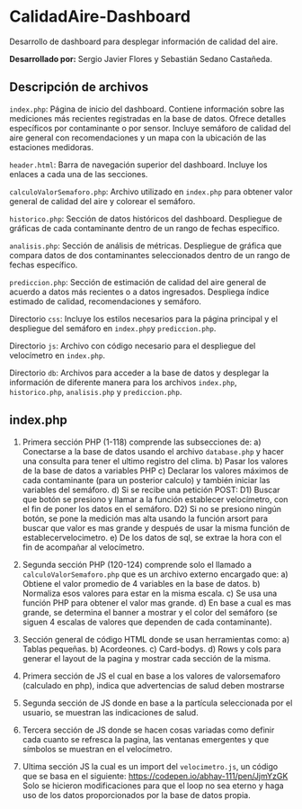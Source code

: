 # CalidadAire-Dashboard
Desarrollo de dashboard para desplegar información de calidad del aire.

**Desarrollado por:** Sergio Javier Flores y Sebastián Sedano Castañeda.
## Descripción de archivos
`index.php`:
	 Página de inicio del dashboard. Contiene información sobre las mediciones más recientes registradas en la base de datos. Ofrece detalles específicos por contaminante o por sensor. 
	 Incluye semáforo de calidad del aire general con recomendaciones y un mapa con la ubicación de las estaciones medidoras.

`header.html`:
	Barra de navegación superior del dashboard. Incluye los enlaces a cada una de las secciones.

`calculoValorSemaforo.php`:
	Archivo utilizado en `index.php` para obtener valor general de calidad del aire y colorear el semáforo.

`historico.php`:
	Sección de datos históricos del dashboard. Despliegue de gráficas de cada contaminante dentro de un rango de fechas específico.

`analisis.php`:
	Sección de análisis de métricas. Despliegue de gráfica que compara datos de dos contaminantes seleccionados dentro de un rango de fechas específico.

`prediccion.php`:
	Sección de estimación de calidad del aire general de acuerdo a datos más recientes o a datos ingresados. Despliega índice estimado de calidad, recomendaciones y semáforo.

Directorio `css`:
	Incluye los estilos necesarios para la página principal y el despliegue del semáforo en `index.php`y `prediccion.php`.

Directorio `js`:
	Archivo con código necesario para el despliegue del velocímetro en `index.php`.

Directorio `db`:
	Archivos para acceder a la base de datos y desplegar la información de diferente manera para los archivos `index.php`, `historico.php`, `analisis.php` y `prediccion.php`.

## index.php
1. Primera sección PHP (1-118) comprende las subsecciones de:
a) Conectarse a la base de datos usando el archivo `database.php` y hacer una consulta para tener el ultimo registro del clima.
b) Pasar los valores de la base de datos a variables PHP
c) Declarar los valores máximos de cada contaminante (para un posterior calculo) y también iniciar las variables del semáforo.
d) Si se recibe una petición POST:
	D1) Buscar que botón se presiono y llamar a la función establecer velocímetro, con el fin de poner los datos en el semáforo.
	D2) Si no se presiono ningún botón, se pone la medición mas alta usando la función arsort para buscar que valor es mas grande y después de usar la misma función de establecervelocimetro.
e) De los datos de sql, se extrae la hora con el fin de acompañar al velocímetro.

2. Segunda sección PHP (120-124) comprende solo el llamado a `calculoValorSemaforo.php` que es un archivo externo encargado que:
a) Obtiene el valor promedio de 4 variables en la base de datos.
b) Normaliza esos valores para estar en la misma escala.
c) Se usa una función PHP para obtener el valor mas grande.
d) En base a cual es mas grande, se determina el banner a mostrar y el color del semáforo (se siguen 4 escalas de valores que dependen de cada contaminante).

3. Sección general de código HTML donde se usan herramientas como:
a) Tablas pequeñas.
b) Acordeones.
c) Card-bodys.
d) Rows y cols para generar el layout de la pagina y mostrar cada sección de la misma.

4. Primera sección de JS el cual en base a los valores de valorsemaforo (calculado en php), indica que advertencias de salud deben mostrarse

5. Segunda sección de JS donde en base a la partícula seleccionada por el usuario, se muestran las indicaciones de salud. 

6. Tercera sección de JS donde se hacen cosas variadas como definir cada cuanto se refresca la pagina, las ventanas emergentes y que símbolos se muestran en el velocímetro.

7. Ultima sección JS la cual es un import del `velocimetro.js`, un código que se basa en el siguiente: https://codepen.io/abhay-111/pen/JjmYzGK Solo se hicieron modificaciones para que el loop no sea eterno y haga uso de los datos proporcionados por la base de datos propia.

